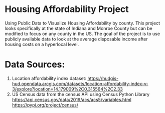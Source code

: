 # Housing Affordability Project
Using Public Data to Visualize Housing Affordability by county. This project looks specifically at the state of Indiana and Monroe County but can be modified to focus on any county in the US. The goal of the project is to use publicly available data to look at the average disposable income after housing costs on a hyperlocal level.

# Data Sources:
1) Location affordability index dataset:
   https://hudgis-hud.opendata.arcgis.com/datasets/location-affordability-index-v-3/explore?location=14.179009%2C0.315564%2C2.33
2) US Census data from the census API using Census Python Library
   https://api.census.gov/data/2019/acs/acs5/variables.html
   https://pypi.org/project/census/

